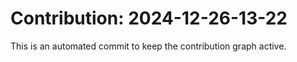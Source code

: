 # Contribution: 2024-12-26-13-22
This is an automated commit to keep the contribution graph active.
